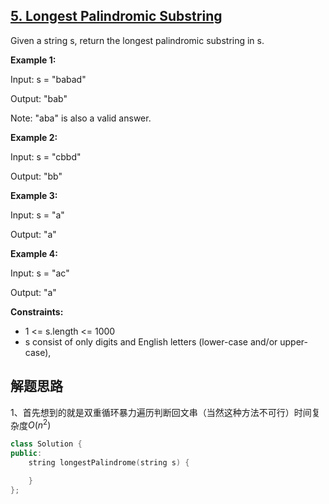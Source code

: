 ## [5. Longest Palindromic Substring](https://leetcode-cn.com/problems/longest-palindromic-substring/)

Given a string s, return the longest palindromic substring in s.

 

**Example 1:**

Input: s = "babad"

Output: "bab"

Note: "aba" is also a valid answer.

**Example 2:**

Input: s = "cbbd"

Output: "bb"

**Example 3:**

Input: s = "a"

Output: "a"

**Example 4:**

Input: s = "ac"

Output: "a"

**Constraints:**

* 1 <= s.length <= 1000
* s consist of only digits and English letters (lower-case and/or upper-case),

## 解题思路

1、首先想到的就是双重循环暴力遍历判断回文串（当然这种方法不可行）时间复杂度$O(n^2)$

~~~C++
class Solution {
public:
    string longestPalindrome(string s) {

    }
};
~~~

